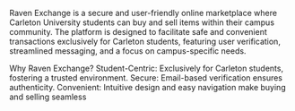 Raven Exchange is a secure and user-friendly online marketplace where Carleton University students can buy and sell items within their campus community. 
The platform is designed to facilitate safe and convenient transactions exclusively for Carleton students, featuring user verification, streamlined messaging, and a focus on campus-specific needs.

Why Raven Exchange?
Student-Centric: Exclusively for Carleton students, fostering a trusted environment.
Secure: Email-based verification ensures authenticity.
Convenient: Intuitive design and easy navigation make buying and selling seamless
